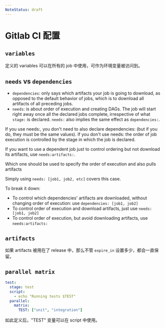 ```yaml
---
NoteStatus: draft
---
```


# Gitlab CI 配置

## `variables`

定义的 variables 可以在所有的 job 中使用，可作为环境变量被访问到。

## `needs` vs `dependencies`

* `dependencies`: only says which artifacts your job is going to download, as opposed to the default behavior of jobs, which is to download all artifacts of all preceding jobs.
* `needs`: is about order of execution and creating DAGs. The job will start right away once all the declared jobs complete, irrespective of what `stage:` is declared. `needs:` also implies the same effect as `dependencies:`.

If you use needs:, you don't need to also declare dependencies: (but if you do, they must be the same values). If you don't use needs: the order of job execution is controlled by the stage in which the job is declared.

If you want to use a dependent job just to control ordering but not download its artifacts, use `needs:artifacts:`.

Which one should be used to specify the order of execution and also pulls artifacts

Simply using `needs: [job1, job2, etc]` covers this case.

To break it down:

* To control which dependencies' artifacts are downloaded, without changing order of execution: use `dependencies: [job1, job2]`
* To control order of execution and download artifacts, just use `needs: [job1, job2]`
* To control order of execution, but avoid downloading artifacts, use `needs:artifacts:`

## `artifacts`

如果 artifacts 被用在了 release 中，那么不管 `expire_in` 设置多少，都会一直保留。

## `parallel matrix`

```yaml
test:
  stage: test
  script:
    - echo "Running tests $TEST"
  parallel:
    matrix:
      TEST: ["unit", "integration"]
```

如此定义后，"TEST" 变量可以在 script 中使用。
